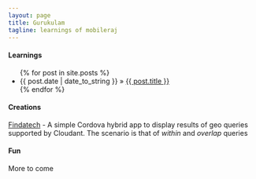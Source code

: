 ```yaml
---
layout: page
title: Gurukulam
tagline: learnings of mobileraj
---
```

#### Learnings

<ul class="posts">
  {% for post in site.posts %}
    <li><span>{{ post.date | date_to_string }}</span> &raquo; <a href="{{ BASE_PATH }}{{ post.url }}">{{ post.title }}</a></li>
  {% endfor %}
</ul>

#### Creations
<a href="https://github.com/mobileraj/findatech">Findatech</a> - A simple Cordova hybrid app to display results of geo queries supported by Cloudant. The scenario is that of *within* and *overlap* queries

#### Fun
More to come
